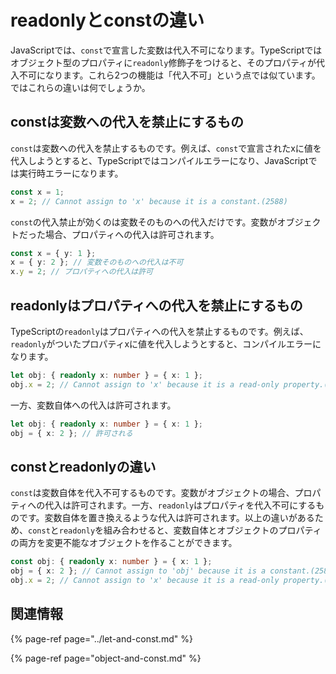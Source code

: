 # readonlyとconstの違い

JavaScriptでは、`const`で宣言した変数は代入不可になります。TypeScriptではオブジェクト型のプロパティに`readonly`修飾子をつけると、そのプロパティが代入不可になります。これら2つの機能は「代入不可」という点では似ています。ではこれらの違いは何でしょうか。

## constは変数への代入を禁止にするもの

`const`は変数への代入を禁止するものです。例えば、`const`で宣言されたxに値を代入しようとすると、TypeScriptではコンパイルエラーになり、JavaScriptでは実行時エラーになります。

```typescript
const x = 1;
x = 2; // Cannot assign to 'x' because it is a constant.(2588)
```

`const`の代入禁止が効くのは変数そのものへの代入だけです。変数がオブジェクトだった場合、プロパティへの代入は許可されます。

```typescript
const x = { y: 1 };
x = { y: 2 }; // 変数そのものへの代入は不可
x.y = 2; // プロパティへの代入は許可
```

## readonlyはプロパティへの代入を禁止にするもの

TypeScriptの`readonly`はプロパティへの代入を禁止するものです。例えば、`readonly`がついたプロパティxに値を代入しようとすると、コンパイルエラーになります。

```typescript
let obj: { readonly x: number } = { x: 1 };
obj.x = 2; // Cannot assign to 'x' because it is a read-only property.(2540)
```

一方、変数自体への代入は許可されます。

```typescript
let obj: { readonly x: number } = { x: 1 };
obj = { x: 2 }; // 許可される
```

## constとreadonlyの違い

`const`は変数自体を代入不可するものです。変数がオブジェクトの場合、プロパティへの代入は許可されます。一方、`readonly`はプロパティを代入不可にするものです。変数自体を置き換えるような代入は許可されます。以上の違いがあるため、`const`と`readonly`を組み合わせると、変数自体とオブジェクトのプロパティの両方を変更不能なオブジェクトを作ることができます。

```typescript
const obj: { readonly x: number } = { x: 1 };
obj = { x: 2 }; // Cannot assign to 'obj' because it is a constant.(2588)
obj.x = 2; // Cannot assign to 'x' because it is a read-only property.(2540)
```

## 関連情報

{% page-ref page="../let-and-const.md" %}

{% page-ref page="object-and-const.md" %}

